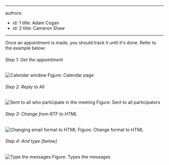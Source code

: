 

---
authors:
  - id: 1
    title: Adam Cogan
  - id: 2
    title: Cameron Shaw
---




<span class='intro'> Once&#160;an appointment&#160;is made, you should track it until it's done. Refer to the example below&#58;
 </span>


  <h6>Step 1&#58; Get the appointment</h6>
<img class="ms-rteCustom-ImageArea" alt="Calendar window" src="/Standards/Communication/RulesToBetterEmail/PublishingImages/betterMeeting1_small.jpg" /> <span class="ms-rteCustom-FigureNormal">Figure&#58; Calendar page</span>
<h6>Step 2&#58; Reply to All</h6>
<img class="ms-rteCustom-ImageArea" alt="Sent to all who participate in the meeting" src="/Standards/Communication/RulesToBetterEmail/PublishingImages/betterMeeting2_small.jpg" /> <span class="ms-rteCustom-FigureNormal">Figure&#58; Sent to all participators</span>
<h6>Step 3&#58; Change from RTF to HTML</h6>
<img class="ms-rteCustom-ImageArea" alt="Changing email format to HTML" src="/Standards/Communication/RulesToBetterEmail/PublishingImages/betterMeeting3_small.jpg" /> <span class="ms-rteCustom-FigureNormal">Figure&#58; Change format to HTML</span>
<h6>Step 4&#58; And type [below]</h6>
<img class="ms-rteCustom-ImageArea" alt="Type the messages" src="/Standards/Communication/RulesToBetterEmail/PublishingImages/betterMeeting4_small.jpg" /> <span class="ms-rteCustom-FigureNormal">Figure&#58; Types the messages</span>



